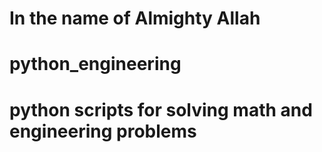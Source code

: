 # In the name of Almighty Allah
# python_engineering
# python scripts for solving math and engineering problems
